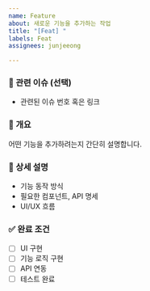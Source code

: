 ```yaml
---
name: Feature
about: 새로운 기능을 추가하는 작업
title: "[Feat] "
labels: Feat
assignees: junjeeong

---
```


### 🔗 관련 이슈 (선택)  
- 관련된 이슈 번호 혹은 링크  

### 📌 개요  
어떤 기능을 추가하려는지 간단히 설명합니다.

### 🎯 상세 설명  
- 기능 동작 방식  
- 필요한 컴포넌트, API 명세  
- UI/UX 흐름  

### ✅ 완료 조건  
- [ ] UI 구현  
- [ ] 기능 로직 구현  
- [ ] API 연동  
- [ ] 테스트 완료
